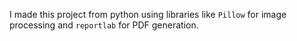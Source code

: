 I made this project from python using libraries like `Pillow` for image processing and  `reportlab` for PDF generation.
